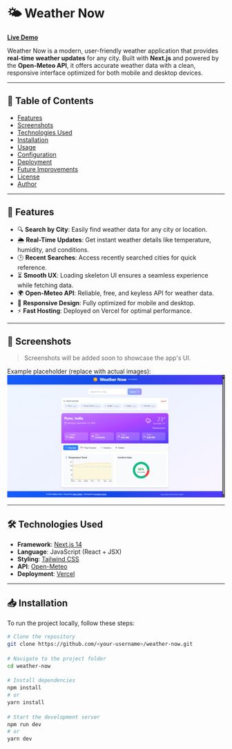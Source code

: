 # 🌤️ Weather Now

**[Live Demo](https://weather-app-pearl-eight-55.vercel.app/)**

Weather Now is a modern, user-friendly weather application that provides **real-time weather updates** for any city. Built with **Next.js** and powered by the **Open-Meteo API**, it offers accurate weather data with a clean, responsive interface optimized for both mobile and desktop devices.

---

## 📌 Table of Contents
- [Features](#features)
- [Screenshots](#screenshots)
- [Technologies Used](#technologies-used)
- [Installation](#installation)
- [Usage](#usage)
- [Configuration](#configuration)
- [Deployment](#deployment)
- [Future Improvements](#future-improvements)
- [License](#license)
- [Author](#author)

---

## 🚀 Features
- 🔍 **Search by City**: Easily find weather data for any city or location.
- 🌦️ **Real-Time Updates**: Get instant weather details like temperature, humidity, and conditions.
- 🕒 **Recent Searches**: Access recently searched cities for quick reference.
- ⏳ **Smooth UX**: Loading skeleton UI ensures a seamless experience while fetching data.
- 🌍 **Open-Meteo API**: Reliable, free, and keyless API for weather data.
- 📱 **Responsive Design**: Fully optimized for mobile and desktop.
- ⚡ **Fast Hosting**: Deployed on Vercel for optimal performance.

---

## 📸 Screenshots
> Screenshots will be added soon to showcase the app's UI.

Example placeholder (replace with actual images):  
![Weather Now Screenshot](./public/screenshot.png)

---

## 🛠️ Technologies Used
- **Framework**: [Next.js 14](https://nextjs.org/)
- **Language**: JavaScript (React + JSX)
- **Styling**: [Tailwind CSS](https://tailwindcss.com/)
- **API**: [Open-Meteo](https://open-meteo.com/)
- **Deployment**: [Vercel](https://vercel.com/)

---

## 📥 Installation

To run the project locally, follow these steps:

```bash
# Clone the repository
git clone https://github.com/<your-username>/weather-now.git

# Navigate to the project folder
cd weather-now

# Install dependencies
npm install
# or
yarn install

# Start the development server
npm run dev
# or
yarn dev
